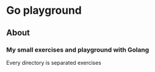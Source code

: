 # Go playground

## About

### My small exercises and playground with Golang

Every directory is separated exercises
